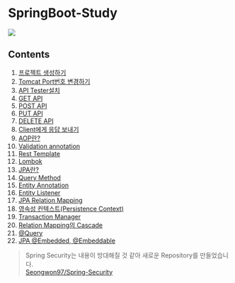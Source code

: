 # SpringBoot-Study
<img src="https://media.vlpt.us/images/seongwon97/post/0e104876-02fa-497d-95e3-4f5a0ee51c23/spring%20boot.jpg"></img>

## Contents
1. [프로젝트 생성하기](https://github.com/Seongwon97/SpringBoot-Study/wiki/1.-%5BSpring-Boot%5D-%ED%94%84%EB%A1%9C%EC%A0%9D%ED%8A%B8-%EC%83%9D%EC%84%B1%ED%95%98%EA%B8%B0)
2. [Tomcat Port번호 변경하기](https://github.com/Seongwon97/SpringBoot-Study/wiki/2.-%5BSpring-Boot%5D-Tomcat-Port%EB%B2%88%ED%98%B8-%EB%B3%80%EA%B2%BD%ED%95%98%EA%B8%B0)
3. [API Tester설치](https://github.com/Seongwon97/SpringBoot-Study/wiki/3.-%5BSpring-Boot%5D-API-Tester%EC%84%A4%EC%B9%98)
5. [GET API](https://github.com/Seongwon97/SpringBoot-Study/wiki/5.-%5BSpring-Boot%5D-GET-API)
6. [POST API](https://github.com/Seongwon97/SpringBoot-Study/wiki/6.-%5BSpring-Boot%5D-POST-API)
7. [PUT API](https://github.com/Seongwon97/SpringBoot-Study/wiki/7.-%5BSpring-Boot%5D-PUT-API)
8. [DELETE API](https://github.com/Seongwon97/SpringBoot-Study/wiki/8.-%5BSpring-Boot%5D-DELETE-API)
9. [Client에게 응답 보내기](https://github.com/Seongwon97/SpringBoot-Study/wiki/08.-%5BSpring-Boot%5D-Client%EC%97%90%EA%B2%8C-%EC%9D%91%EB%8B%B5-%EB%B3%B4%EB%82%B4%EA%B8%B0)
10. [AOP란?](https://github.com/Seongwon97/SpringBoot-Study/wiki/09.-%5BSpring-Boot%5D-AOP)
11. [Validation annotation](https://github.com/Seongwon97/SpringBoot-Study/wiki/11.-%5BSpring-Boot%5D-Validation-annotation)
12. [Rest Template](https://github.com/Seongwon97/SpringBoot-Study/wiki/12.-%5BSpring-Boot%5D-Rest-Template)
13. [Lombok](https://github.com/Seongwon97/SpringBoot-Study/wiki/13.-%5BSpring-Boot%5D-Lombok)
14. [JPA란?](https://github.com/Seongwon97/SpringBoot-Study/wiki/14.-%5BSpring-Boot%5D-JPA%EB%9E%80%3F)
15. [Query Method](https://github.com/Seongwon97/SpringBoot-Study/wiki/15.-%5BSpring-Boot%5D-Query-Method)
16. [Entity Annotation](https://github.com/Seongwon97/SpringBoot-Study/wiki/16.-%5BSpring-Boot%5D-Entity-Annotation)
17. [Entity Listener](https://github.com/Seongwon97/SpringBoot-Study/wiki/17.-%5BSpring-Boot%5D-Entity-Listener)
18. [JPA Relation Mapping](https://github.com/Seongwon97/SpringBoot-Study/wiki/18.-%5BSpring-Boot%5D-JPA-Relation-Mapping)
19. [영속성 컨텍스트(Persistence Context)](https://github.com/Seongwon97/SpringBoot-Study/wiki/19.-%5BSpring-Boot%5D-%EC%98%81%EC%86%8D%EC%84%B1-%EC%BB%A8%ED%85%8D%EC%8A%A4%ED%8A%B8(Persistence-Context))
20. [Transaction Manager](https://github.com/Seongwon97/SpringBoot-Study/wiki/20.-%5BSpring-Boot%5D-Transaction-Manager)
21. [Relation Mapping의 Cascade](https://github.com/Seongwon97/SpringBoot-Study/wiki/21.-%5BSpring-Boot%5D-Relation-Mapping%EC%9D%98-Cascade)
22. [@Query](https://github.com/Seongwon97/SpringBoot-Study/wiki/22.-%5BSpring-Boot%5D-@Query)
23. [JPA @Embedded, @Embeddable](https://github.com/Seongwon97/SpringBoot-Study/wiki/23.-%5BSpring-Boot%5D-JPA---@Embedded,-@Embeddable)

>Spring Security는 내용이 방대해질 것 같아 새로운 Repository를 만들었습니다. <br>
[Seongwon97/Spring-Security](https://github.com/Seongwon97/Spring-Security)
